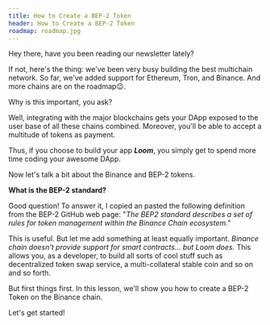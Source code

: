 ```yaml
---
title: How to Create a BEP-2 Token
header: How to Create a BEP-2 Token
roadmap: roadmap.jpg
---
```


Hey there, have you been reading our newsletter lately?

If not, here's the thing: we've been very busy building the best multichain
network. So far, we've added support for Ethereum, Tron, and Binance. And more
chains are on the roadmap😉.

Why is this important, you ask?

Well, integrating with the major blockchains gets your DApp exposed to the user
base of all these chains combined. Moreover, you'll be able to accept a
multitude of tokens as payment.

Thus, if you choose to build your app **_Loom_**, you simply get to spend more
time coding your awesome DApp.

Now let's talk a bit about the Binance and BEP-2 tokens.

**What is the BEP-2 standard?**

Good question! To answer it, I copied an pasted the following definition from
the BEP-2 GitHub web page: "_The BEP2 standard describes a set of rules for
token management within the Binance Chain ecosystem._"

This is useful. But let me add something at least equally important. _Binance
chain doesn’t provide support for smart contracts... but Loom does_. This allows
you, as a developer, to build all sorts of cool stuff such as decentralized
token swap service, a multi-collateral stable coin and so on and so forth.

But first things first. In this lesson, we'll show you how to create a BEP-2
Token on the Binance chain.

Let's get started!

